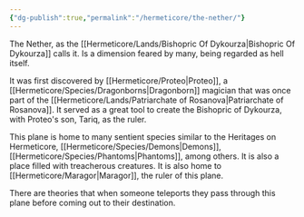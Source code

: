 ```yaml
---
{"dg-publish":true,"permalink":"/hermeticore/the-nether/"}
---
```


The Nether, as the [[Hermeticore/Lands/Bishopric Of Dykourza\|Bishopric Of Dykourza]] calls it. Is a dimension feared by many, being regarded as hell itself.

It was first discovered by [[Hermeticore/Proteo\|Proteo]], a [[Hermeticore/Species/Dragonborns\|Dragonborn]] magician that was once part of the [[Hermeticore/Lands/Patriarchate of Rosanova\|Patriarchate of Rosanova]]. It served as a great tool to create the Bishopric of Dykourza, with Proteo's son, Tariq, as the ruler.

This plane is home to many sentient species similar to the Heritages on Hermeticore, [[Hermeticore/Species/Demons\|Demons]], [[Hermeticore/Species/Phantoms\|Phantoms]], among others. It is also a place filled with treacherous creatures.
It is also home to [[Hermeticore/Maragor\|Maragor]], the ruler of this plane.

There are theories that when someone teleports they pass through this plane before coming out to their destination.
